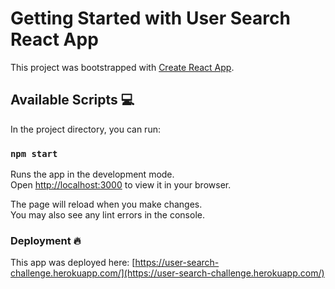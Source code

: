 # Getting Started with User Search React App

This project was bootstrapped with [Create React App](https://github.com/facebook/create-react-app).

## Available Scripts :computer:

In the project directory, you can run:

### `npm start`

Runs the app in the development mode.\
Open [http://localhost:3000](http://localhost:3000) to view it in your browser.

The page will reload when you make changes.\
You may also see any lint errors in the console.

### Deployment 🔥

This app was deployed here: [https://user-search-challenge.herokuapp.com/](https://user-search-challenge.herokuapp.com/)